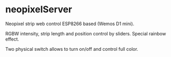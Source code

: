 # neopixelServer
Neopixel strip web control ESP8266 based (Wemos D1 mini).

RGBW intensity, strip length and position control by sliders.
Special rainbow effect.

Two physical switch allows to turn on/off and control full color.
